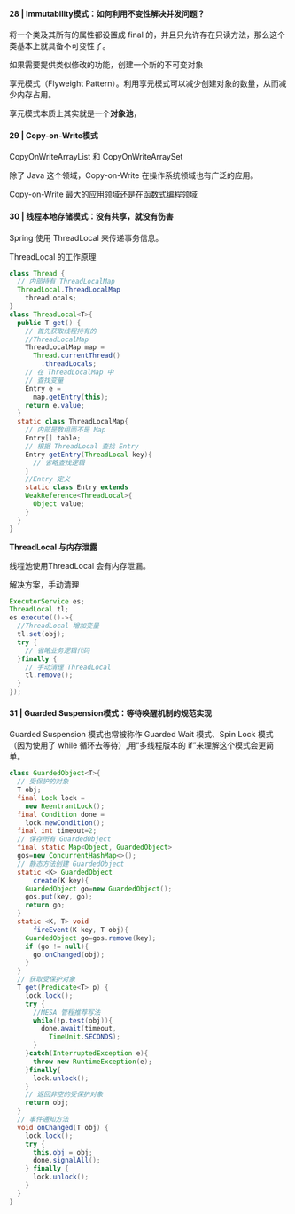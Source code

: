 #### 28 | Immutability模式：如何利用不变性解决并发问题？

将一个类及其所有的属性都设置成 final 的，并且只允许存在只读方法，那么这个类基本上就具备不可变性了。

如果需要提供类似修改的功能，创建一个新的不可变对象

享元模式（Flyweight Pattern）。利用享元模式可以减少创建对象的数量，从而减少内存占用。

享元模式本质上其实就是一个**对象池**，

#### 29 | Copy-on-Write模式

CopyOnWriteArrayList 和 CopyOnWriteArraySet 

除了 Java 这个领域，Copy-on-Write 在操作系统领域也有广泛的应用。

Copy-on-Write 最大的应用领域还是在函数式编程领域

#### 30 | 线程本地存储模式：没有共享，就没有伤害

Spring 使用 ThreadLocal 来传递事务信息。

ThreadLocal 的工作原理

```java
class Thread {
  // 内部持有 ThreadLocalMap
  ThreadLocal.ThreadLocalMap 
    threadLocals;
}
class ThreadLocal<T>{
  public T get() {
    // 首先获取线程持有的
    //ThreadLocalMap
    ThreadLocalMap map =
      Thread.currentThread()
        .threadLocals;
    // 在 ThreadLocalMap 中
    // 查找变量
    Entry e = 
      map.getEntry(this);
    return e.value;  
  }
  static class ThreadLocalMap{
    // 内部是数组而不是 Map
    Entry[] table;
    // 根据 ThreadLocal 查找 Entry
    Entry getEntry(ThreadLocal key){
      // 省略查找逻辑
    }
    //Entry 定义
    static class Entry extends
    WeakReference<ThreadLocal>{
      Object value;
    }
  }
}
```

**ThreadLocal 与内存泄露**

线程池使用ThreadLocal 会有内存泄漏。

解决方案，手动清理

```java
ExecutorService es;
ThreadLocal tl;
es.execute(()->{
  //ThreadLocal 增加变量
  tl.set(obj);
  try {
    // 省略业务逻辑代码
  }finally {
    // 手动清理 ThreadLocal 
    tl.remove();
  }
});
```

#### 31 | Guarded Suspension模式：等待唤醒机制的规范实现

Guarded Suspension 模式也常被称作 Guarded Wait 模式、Spin Lock 模式（因为使用了 while 循环去等待）,用“多线程版本的 if”来理解这个模式会更简单。

```java
class GuardedObject<T>{
  // 受保护的对象
  T obj;
  final Lock lock = 
    new ReentrantLock();
  final Condition done =
    lock.newCondition();
  final int timeout=2;
  // 保存所有 GuardedObject
  final static Map<Object, GuardedObject> 
  gos=new ConcurrentHashMap<>();
  // 静态方法创建 GuardedObject
  static <K> GuardedObject 
      create(K key){
    GuardedObject go=new GuardedObject();
    gos.put(key, go);
    return go;
  }
  static <K, T> void 
      fireEvent(K key, T obj){
    GuardedObject go=gos.remove(key);
    if (go != null){
      go.onChanged(obj);
    }
  }
  // 获取受保护对象  
  T get(Predicate<T> p) {
    lock.lock();
    try {
      //MESA 管程推荐写法
      while(!p.test(obj)){
        done.await(timeout, 
          TimeUnit.SECONDS);
      }
    }catch(InterruptedException e){
      throw new RuntimeException(e);
    }finally{
      lock.unlock();
    }
    // 返回非空的受保护对象
    return obj;
  }
  // 事件通知方法
  void onChanged(T obj) {
    lock.lock();
    try {
      this.obj = obj;
      done.signalAll();
    } finally {
      lock.unlock();
    }
  }
}
```

